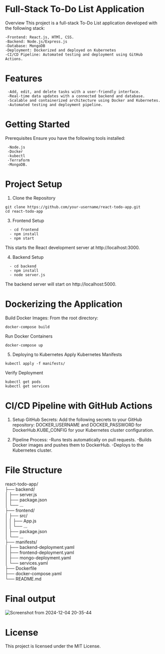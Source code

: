 # Full-Stack To-Do List Application
Overview
This project is a full-stack To-Do List application developed with the following stack:
```
-Frontend: React.js, HTMl, CSS.
-Backend: Node.js/Express.js
-Database: MongoDB
-Deployment: Dockerized and deployed on Kubernetes
-CI/CD Pipeline: Automated testing and deployment using GitHub Actions.
```
# Features
```
 -Add, edit, and delete tasks with a user-friendly interface.
 -Real-time data updates with a connected backend and database.
 -Scalable and containerized architecture using Docker and Kubernetes.
 -Automated testing and deployment pipeline.
```
# Getting Started
Prerequisites
Ensure you have the following tools installed:
```
 -Node.js
 -Docker
 -kubectl
 -Terraform
 -MongoDB.
```
# Project Setup
1. Clone the Repository
```
git clone https://github.com/your-username/react-todo-app.git  
cd react-todo-app  
```
3. Frontend Setup
```
  - cd frontend  
  - npm install  
  - npm start  
```
This starts the React development server at http://localhost:3000.

4. Backend Setup
```
  - cd backend  
  - npm install  
  - node server.js
```      
The backend server will start on http://localhost:5000.


# Dockerizing the Application

Build Docker Images:
From the root directory:
```
docker-compose build  
```
Run Docker Containers
```
docker-compose up  
```
5. Deploying to Kubernetes
Apply Kubernetes Manifests
```
kubectl apply -f manifests/ 
```
Verify Deployment
```
kubectl get pods  
kubectl get services  
```
# CI/CD Pipeline with GitHub Actions

1. Setup GitHub Secrets:
 Add the following secrets to your GitHub repository:
DOCKER_USERNAME and DOCKER_PASSWORD for DockerHub.KUBE_CONFIG for your Kubernetes cluster configuration.

2. Pipeline Process:
-Runs tests automatically on pull requests.
-Builds Docker images and pushes them to DockerHub.
-Deploys to the Kubernetes cluster.

# File Structure

react-todo-app/  
├── backend/  
│   ├── server.js  
│   ├── package.json  
│   └── ...  
├── frontend/  
│   ├── src/  
│   │   ├── App.js  
│   │   └── ...  
│   ├── package.json  
│   └── ...  
├── manifests/  
│   ├── backend-deployment.yaml  
│   ├── frontend-deployment.yaml  
│   ├── mongo-deployment.yaml  
│   └── services.yaml  
├── Dockerfile  
├── docker-compose.yaml  
└── README.md  

# Final output

![Screenshot from 2024-12-04 20-35-44](https://github.com/user-attachments/assets/ac323c86-0ea9-4467-bbc5-feee681cc194)


# License

This project is licensed under the MIT License.





